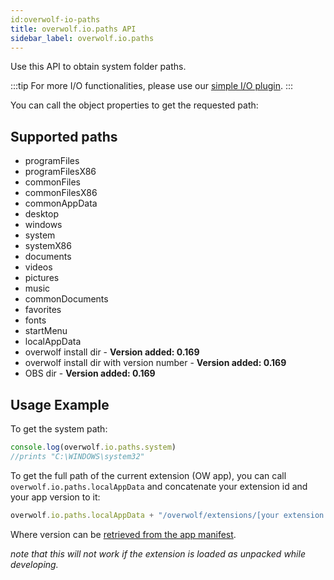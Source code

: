 ```yaml
---
id:overwolf-io-paths
title: overwolf.io.paths API
sidebar_label: overwolf.io.paths
---
```


Use this API to obtain system folder paths.

:::tip
 For more I/O functionalities, please use our [simple I/O plugin](../topics/simple-io-plugin).
:::

You can call the object properties to get the requested path:

## Supported paths

* programFiles
* programFilesX86
* commonFiles
* commonFilesX86
* commonAppData
* desktop
* windows
* system
* systemX86
* documents
* videos
* pictures
* music
* commonDocuments
* favorites
* fonts
* startMenu
* localAppData
* overwolf install dir - **Version added: 0.169**
* overwolf install dir with version number - **Version added: 0.169**
* OBS dir - **Version added: 0.169**

## Usage Example

To get the system path:

```js
console.log(overwolf.io.paths.system)
//prints "C:\WINDOWS\system32"
```

To get the full path of the current extension (OW app), you can call `overwolf.io.paths.localAppData` and concatenate your extension id and your app version to it:

```javascript
overwolf.io.paths.localAppData + "/overwolf/extensions/[your extension id]/[version]"
```
Where version can be [retrieved from the app manifest](overwolf-extensions-current#getmanifestcallback).

_note that this will not work if the extension is loaded as unpacked while developing._

